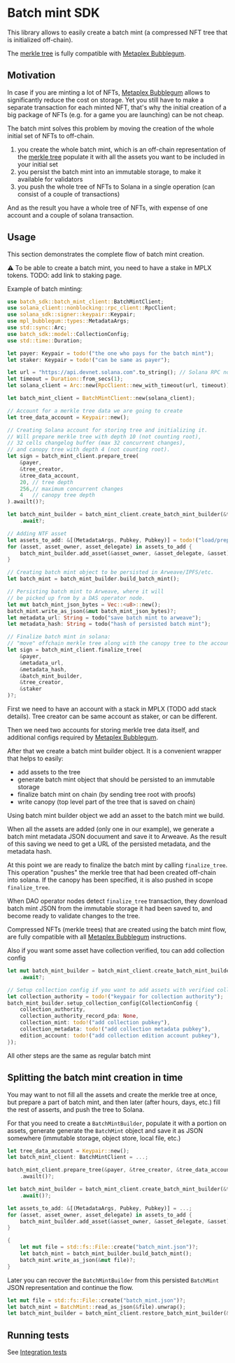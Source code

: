 # Batch mint SDK

This library allows to easily create a batch mint (a compressed NFT tree that is initialized off-chain).

The [merkle tree](https://developers.metaplex.com/bubblegum/concurrent-merkle-trees)
is fully compatible with [Metaplex Bubblegum](https://developers.metaplex.com/bubblegum/mint-cnfts).

## Motivation

In case if you are minting a lot of NFTs,
[Metaplex Bubblegum](https://developers.metaplex.com/bubblegum) allows to significantly reduce
the cost on storage.
Yet you still have to make a separate transaction for each minted NFT,
that's why the initial creation of a big package of NFTs (e.g. for a game you are launching)
can be not cheap.

The batch mint solves this problem by moving the creation of the whole initial set of NFTs to off-chain.

1) you create the whole batch mint, which is an off-chain representation of
the [merkle tree](https://developers.metaplex.com/bubblegum/concurrent-merkle-trees)
populate it with all the assets you want to be included in your initial set
2) you persist the batch mint into an immutable storage, to make it available for validators
3) you push the whole tree of NFTs to Solana in a single operation (can consist of a couple of transactions)

And as the result you have a whole tree of NFTs, with expense of one account and a couple of solana transaction.

## Usage

This section demonstrates the complete flow of batch mint creation.

⚠️ To be able to create a batch mint, you need to have a stake in MPLX tokens.
TODO: add link to staking page.

Example of batch minting:
```rust
use batch_sdk::batch_mint_client::BatchMintClient;
use solana_client::nonblocking::rpc_client::RpcClient;
use solana_sdk::signer::keypair::Keypair;
use mpl_bubblegum::types::MetadataArgs;
use std::sync::Arc;
use batch_sdk::model::CollectionConfig;
use std::time::Duration;

let payer: Keypair = todo!("the one who pays for the batch mint");
let staker: Keypair = todo!("can be same as payer");

let url = "https://api.devnet.solana.com".to_string(); // Solana RPC node address
let timeout = Duration::from_secs(1);
let solana_client = Arc::new(RpcClient::new_with_timeout(url, timeout));

let batch_mint_client = BatchMintClient::new(solana_client);

// Account for a merkle tree data we are going to create
let tree_data_account = Keypair::new();

// Creating Solana account for storing tree and initializing it.
// Will prepare merkle tree with depth 10 (not counting root),
// 32 cells changelog buffer (max 32 concurrent changes),
// and canopy tree with depth 4 (not counting root).
let sign = batch_mint_client.prepare_tree(
    &payer,
    &tree_creator,
    &tree_data_account,
    20, // tree depth
    256,// maximum concurrent changes
    4   // canopy tree depth
).awailt()?;

let batch_mint_builder = batch_mint_client.create_batch_mint_builder(&tree_data_account.pubkey())
    .await?;

// Adding NTF asset
let assets_to_add: &[(MetadataArgs, Pubkey, Pubkey)] = todo!("load/prepare");
for (asset, asset_owner, asset_delegate) in assets_to_add {
    batch_mint_builder.add_asset(&asset_owner, &asset_delegate, &asset);
}

// Creating batch mint object to be persisted in Arweave/IPFS/etc.
let batch_mint = batch_mint_builder.build_batch_mint();

// Persisting batch mint to Arweave, where it will
// be picked up from by a DAS operator node.
let mut batch_mint_json_bytes = Vec::<u8>::new();
batch_mint.write_as_json(&mut batch_mint_json_bytes)?;
let metadata_url: String = todo("save batch mint to arweave");
let metadata_hash: String = todo("hash of persisted batch mint");

// Finalize batch mint in solana:
// "move" offchain merkle tree along with the canopy tree to the account.
let sign = batch_mint_client.finalize_tree(
    &payer,
    &metadata_url,
    &metadata_hash,
    &batch_mint_builder,
    &tree_creator,
    &staker
)?;
```

First we need to have an account with a stack in MPLX (TODO add stack details).
Tree creator can be same account as staker, or can be different.

Then we need two accounts for storing merkle tree data itself,
and additional configs required by [Metaplex Bubblegum](https://developers.metaplex.com/bubblegum).

After that we create a batch mint builder object.
It is a convenient wrapper that helps to easily:
* add assets to the tree
* generate batch mint object that should be persisted to an immutable storage
* finalize batch mint on chain (by sending tree root with proofs)
* write canopy (top level part of the tree that is saved on chain)

Using batch mint builder object we add an asset to the batch mint we build.

When all the assets are added (only one in our example),
we generate a batch mint metadata JSON docuument and save it to Arweave.
As the result of this saving we need to get a URL of the persisted metadata,
and the metadata hash.

At this point we are ready to finalize the batch mint by calling `finalize_tree`.
This operation "pushes" the merkle tree that had been created off-chain into solana.
If the canopy has been specified, it is also pushed in scope `finalize_tree`.

When DAO operator nodes detect `finalize_tree` transaction,
they download batch mint JSON from the immutable storage it had been saved to,
and become ready to validate changes to the tree.

Compressed NFTs (merkle trees) that are created using the batch mint flow,
are fully compatible with all [Metaplex Bubblegum](https://developers.metaplex.com/bubblegum)
instructions.

Also if you want some asset have collection verified, tou can add collection config
```rust
let mut batch_mint_builder = batch_mint_client.create_batch_mint_builder(&tree_data_account.pubkey())
    .await?;

// Setup collection config if you want to add assets with verified collection
let collection_authority = todo!("keypair for collection authority");
batch_mint_builder.setup_collection_config(CollectionConfig {
    collection_authority,
    collection_authority_record_pda: None,
    collection_mint: todo!("add collection pubkey"),
    collection_metadata: todo!("add collection metadata pubkey"),
    edition_account: todo!("add collection edition account pubkey"),
});
```
All other steps are the same as regular batch mint

## Splitting the batch mint creation in time

You may want to not fill all the assets and create the merkle tree at once,
but prepare a part of batch mint, and then later (after hours, days, etc.)
fill the rest of asserts, and push the tree to Solana.

For that you need to create a `BatchMintBuilder`, populate it with a portion on assets,
generate generate the `BatchMint` object and save it as JSON somewhere
(immutable storage, object store, local file, etc.)

```rust
let tree_data_account = Keypair::new();
let batch_mint_client: BatchMintClient = ...;

batch_mint_client.prepare_tree(&payer, &tree_creator, &tree_data_account.pubkey(), 10, 32, 4)
    .awailt()?;

let batch_mint_builder = batch_mint_client.create_batch_mint_builder(&tree_data_account.pubkey())
    .await()?;

let assets_to_add: &[(MetadataArgs, Pubkey, Pubkey)] = ...;
for (asset, asset_owner, asset_delegate) in assets_to_add {
    batch_mint_builder.add_asset(&asset_owner, &asset_delegate, &asset);
}

{
    let mut file = std::fs::File::create("batch_mint.json")?;
    let batch_mint = batch_mint_builder.build_batch_mint();
    batch_mint.write_as_json(&mut file)?;
}
```

Later you can recover the `BatchMintBuilder` from this persisted `BatchMint` JSON representation
and continue the flow.

```rust
let mut file = std::fs::File::create("batch_mint.json")?;
let batch_mint = BatchMint::read_as_json(&file).unwrap();
let batch_mint_builder = batch_mint_client.restore_batch_mint_builder(&batch_mint).await?;
```


## Running tests

See [Integration tests](it.md)

